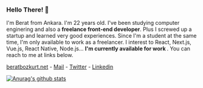 ### Hello There! 👋

I'm Berat from Ankara. I'm 22 years old. I've been studying computer enginering and also a <b>freelance front-end developer</b>. Plus I screwed up a startup and learned very good experiences. Since I'm a student at the same time, I'm only available to work as a freelancer. I interest to React, Next.js, Vue.js, React Native, Node.js... <b>I'm currently available for work </b>. You can reach to me at links below.

[beratbozkurt.net](https://beratbozkurt.net) - [Mail](mailto:me@beratbozkurt.net) - [Twitter](https://twitter.com/beratbozkurt0) - [Linkedin](https://www.linkedin.com/in/beratbozkurt/)

[![Anurag's github stats](https://github-readme-stats.vercel.app/api?username=berat)](https://github.com/anuraghazra/github-readme-stats)
